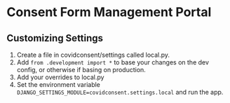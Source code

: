 Consent Form Management Portal
==============================



Customizing Settings
--------------------

1. Create a file in covidconsent/settings called local.py.
2. Add `from .development import *` to base your changes on the dev config, or otherwise if basing on production.
3. Add your overrides to local.py
4. Set the environment variable `DJANGO_SETTINGS_MODULE=covidconsent.settings.local` and run the app.

